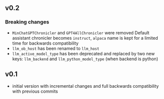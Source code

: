 ## v0.2

### Breaking changes
* `MinChatGPTChronicler` and `GPT4AllChronicler` were removed
Default assistant chronicler becomes `instruct`, `alpaca` name is kept for a limited time for backwards compatibility  
* `llm_ob_host` has been renamed to `llm_host`
* `llm_active_model_type` has been deprecated and replaced by two new keys: `llm_backend` and `llm_python_model_type` (when backend is python)

## v0.1 
* initial version with incremental changes and full backwards compatibility with previous commits